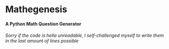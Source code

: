 # Mathegenesis
#### A Python Math Question Generator
###### Sorry if the code is hella unreadable, I self-challenged myself to write them in the last amount of lines possible
